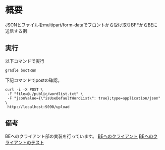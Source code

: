 # 概要

JSONとファイルをmultipart/form-dataでフロントから受け取りBFFからBEに送信する例

## 実行

以下コマンドで実行

```
gradle bootRun
```

下記コマンドでpostの確認。

```
curl -i -X POST \
 -F "file=@./public/wordlist.txt" \
 -F "jsonValue={\"isUseDefaultWordList\": true};type=application/json" \
 http://localhost:9090/upload
```

## 備考

BEへのクライアント部の実装を行っています。
[BEへのクライアント](src/main/java/com/example/demo/bff/infrastructure/FileApi.java)
[BEへのクライアントのテスト](src/test/java/com/example/demo/bff/infrastructure/FileApiTest.java)

